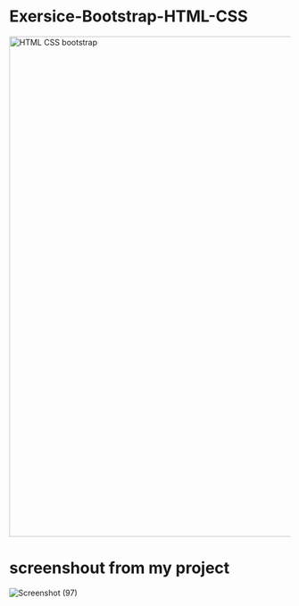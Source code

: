 # Exersice-Bootstrap-HTML-CSS

<img width="897" alt="HTML   CSS   bootstrap" src="https://user-images.githubusercontent.com/92260175/187413298-c57896c0-62c8-4302-bb9e-08a8437b7c8b.png">

# screenshout from my project 
![Screenshot (97)](https://user-images.githubusercontent.com/110352036/187440380-945b457c-7e17-4b25-865e-6559183f0500.png)
